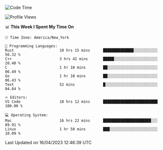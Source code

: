 <!--START_SECTION:waka-->
![Code Time](http://img.shields.io/badge/Code%20Time-320%20hrs%2020%20mins-blue)

![Profile Views](http://img.shields.io/badge/Profile%20Views-4-blue)

📊 **This Week I Spent My Time On** 

```text
🕑︎ Time Zone: America/New_York

💬 Programming Languages: 
Rust                     10 hrs 15 mins      ██████████████░░░░░░░░░░░   56.32 % 
C++                      3 hrs 42 mins       █████░░░░░░░░░░░░░░░░░░░░   20.40 % 
C                        1 hr 10 mins        ██░░░░░░░░░░░░░░░░░░░░░░░   06.49 % 
Go                       1 hr 10 mins        ██░░░░░░░░░░░░░░░░░░░░░░░   06.43 % 
Text                     52 mins             █░░░░░░░░░░░░░░░░░░░░░░░░   04.84 % 

🔥 Editors: 
VS Code                  18 hrs 12 mins      █████████████████████████   100.00 % 

💻 Operating System: 
Mac                      16 hrs 22 mins      ██████████████████████░░░   89.91 % 
Linux                    1 hr 50 mins        ███░░░░░░░░░░░░░░░░░░░░░░   10.09 % 
```


 Last Updated on 16/04/2023 12:46:39 UTC
<!--END_SECTION:waka-->
